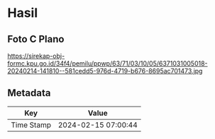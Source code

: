 # Hasil

## Foto C Plano

https://sirekap-obj-formc.kpu.go.id/34f4/pemilu/ppwp/63/71/03/10/05/6371031005018-20240214-141810--581cedd5-976d-4719-b676-8695ac701473.jpg


## Metadata

| Key        | Value               |
| ---------- | ------------------- |
| Time Stamp | 2024-02-15 07:00:44 |



